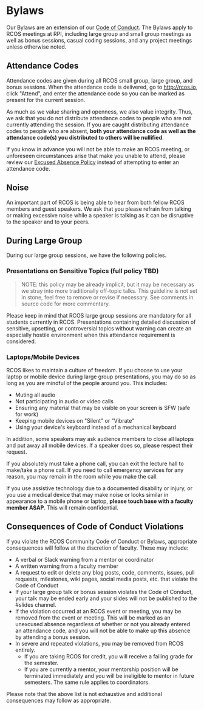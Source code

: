 # Bylaws

Our Bylaws are an extension of our [Code of Conduct](resources/CODE_OF_CONDUCT.md). The Bylaws apply to RCOS meetings at RPI, including large group and small group meetings as well as bonus sessions, casual coding sessions, and any project meetings unless otherwise noted.

## Attendance Codes
Attendance codes are given during all RCOS small group, large group, and bonus sessions. When the attendance code is delivered, go to http://rcos.io, click "Attend", and enter the attendance code so you can be marked as present for the current session.

As much as we value sharing and openness, we also value integrity. Thus, we ask that you do not distribute attendance codes to people who are not currently attending the session. If you are caught distributing attendance codes to people who are absent, **both your attendance code as well as the attendance code(s) you distributed to others will be nullified**.

If you know in advance you will not be able to make an RCOS meeting, or unforeseen circumstances arise that make you unable to attend, please review our [Excused Absence Policy](grading/excused_absences.md) instead of attempting to enter an attendance code.

## Noise
An important part of RCOS is being able to hear from both fellow RCOS members and guest speakers. We ask that you please refrain from talking or making excessive noise while a speaker is talking as it can be disruptive to the speaker and to your peers.

## During Large Group
During our large group sessions, we have the following policies.

### Presentations on Sensitive Topics (full policy TBD)
> NOTE: this policy may be already implicit, but it may be necessary as we stray into more traditionally off-topic talks. This guideline is not set in stone, feel free to remove or revise if necessary. See comments in source code for more commentary.

Please keep in mind that RCOS large group sessions are mandatory for all students currently in RCOS. Presentations containing detailed discussion of sensitive, upsetting, or controversial topics without warning can create an especially hostile environment when this attendance requirement is considered. 

<!--TODO: flesh out specifics of "sensitive topics".
Preliminary list may include things like sex, violence, bigotry, drugs/alcohol, death, trauma, serious physical or mental illness, etc. However, it might be better to deal with these things on a case-by-case basis. E.g. a talk on inclusive sex education should be handled much differently than explicit and graphic discussion of pornography

[//]: # (Possible options for sensitive topics shall they arise:)
[//]: # (- Keep any mention of sensitive topics brief, respectful, and non-descript in nature)
[//]: # (- Link to further reading on material, providing appropriate content warnings and resources for help dealing with such topics/triggers if necessary)
[//]: # (- Consider whether talk would be more appropriate as a non-mandatory session where students can easily pick an alternate activity)
[//]: # (- Touch base with a coordinator or faculty member to further discuss options for your talk)-->

### Laptops/Mobile Devices
RCOS likes to maintain a culture of freedom. If you choose to use your laptop or mobile device during large group presentations, you may do so as long as you are mindful of the people around you. This includes:

* Muting all audio
* Not participating in audio or video calls
* Ensuring any material that may be visible on your screen is SFW (safe for work)
* Keeping mobile devices on "Silent" or "Vibrate"
* Using your device's keyboard instead of a mechanical keyboard

In addition, some speakers may ask audience members to close all laptops and put away all mobile devices. If a speaker does so, please respect their request.

If you absolutely must take a phone call, you can exit the lecture hall to make/take a phone call. If you need to call emergency services for any reason, you may remain in the room while you make the call.

If you use assistive technology due to a documented disability or injury, or you use a medical device that may make noise or looks similar in appearance to a mobile phone or laptop, **please touch base with a faculty member ASAP**. This will remain confidential.

## Consequences of Code of Conduct Violations
If you violate the RCOS Community Code of Conduct or Bylaws, appropriate consequences will follow at the discretion of faculty. These may include:

* A verbal or Slack warning from a mentor or coordinator
* A written warning from a faculty member
* A request to edit or delete any blog posts, code, comments, issues, pull requests, milestones, wiki pages, social media posts, etc. that violate the Code of Conduct
* If your large group talk or bonus session violates the Code of Conduct, your talk may be ended early and your slides will not be published to the #slides channel.
* If the violation occurred at an RCOS event or meeting, you may be removed from the event or meeting. This will be marked as an unexcused absence regardless of whether or not you already entered an attendance code, and you will not be able to make up this absence by attending a bonus session.
* In severe and repeated violations, you may be removed from RCOS entirely. 
  * If you are taking RCOS for credit, you will receive a failing grade for the semester. 
  * If you are currently a mentor, your mentorship position will be terminated immediately and you will be ineligible to mentor in future semesters. The same rule applies to coordinators.

Please note that the above list is not exhaustive and additional consequences may follow as appropriate.